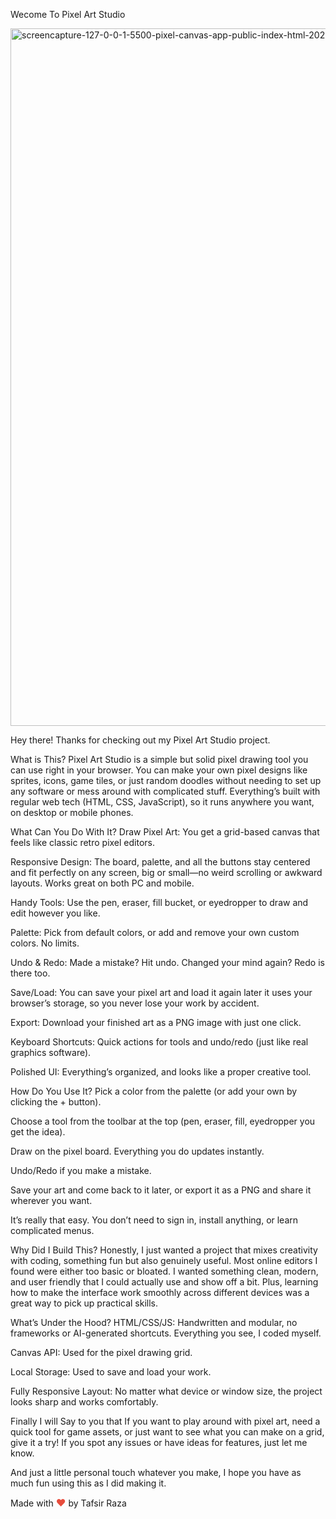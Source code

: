 Wecome To Pixel Art Studio

<img width="1920" height="1116" alt="screencapture-127-0-0-1-5500-pixel-canvas-app-public-index-html-2025-07-29-23_59_08" src="https://github.com/user-attachments/assets/928b82dc-b457-44bb-9e32-3b8870d7303e" />

Hey there! Thanks for checking out my Pixel Art Studio project. 

What is This?
Pixel Art Studio is a simple but solid pixel drawing tool you can use right in your browser. You can make your own pixel designs like sprites, icons, game tiles, or just random doodles without needing to set up any software or mess around with complicated stuff. Everything’s built with regular web tech (HTML, CSS, JavaScript), so it runs anywhere you want, on desktop or mobile phones.

What Can You Do With It?
Draw Pixel Art: You get a grid-based canvas that feels like classic retro pixel editors.

Responsive Design: The board, palette, and all the buttons stay centered and fit perfectly on any screen, big or small—no weird scrolling or awkward layouts. Works great on both PC and mobile.

Handy Tools: Use the pen, eraser, fill bucket, or eyedropper to draw and edit however you like.

Palette: Pick from default colors, or add and remove your own custom colors. No limits.

Undo & Redo: Made a mistake? Hit undo. Changed your mind again? Redo is there too.

Save/Load: You can save your pixel art and load it again later it uses your browser’s storage, so you never lose your work by accident.

Export: Download your finished art as a PNG image with just one click.

Keyboard Shortcuts: Quick actions for tools and undo/redo (just like real graphics software).

Polished UI: Everything’s organized, and looks like a proper creative tool.

How Do You Use It?
Pick a color from the palette (or add your own by clicking the + button).

Choose a tool from the toolbar at the top (pen, eraser, fill, eyedropper you get the idea).

Draw on the pixel board. Everything you do updates instantly.

Undo/Redo if you make a mistake.

Save your art and come back to it later, or export it as a PNG and share it wherever you want.

It’s really that easy. You don’t need to sign in, install anything, or learn complicated menus.

Why Did I Build This?
Honestly, I just wanted a project that mixes creativity with coding, something fun but also genuinely useful. Most online editors I found were either too basic or bloated. I wanted something clean, modern, and user friendly that I could actually use and show off a bit. Plus, learning how to make the interface work smoothly across different devices was a great way to pick up practical skills.

What’s Under the Hood?
HTML/CSS/JS: Handwritten and modular, no frameworks or AI-generated shortcuts. Everything you see, I coded myself.

Canvas API: Used for the pixel drawing grid.

Local Storage: Used to save and load your work.

Fully Responsive Layout: No matter what device or window size, the project looks sharp and works comfortably.

Finally I will Say to you that
If you want to play around with pixel art, need a quick tool for game assets, or just want to see what you can make on a grid, give it a try! If you spot any issues or have ideas for features, just let me know.

And just a little personal touch whatever you make, I hope you have as much fun using this as I did making it.


Made with <span style="color:#e74c3c;font-size:1.1em;">❤</span> by Tafsir Raza
